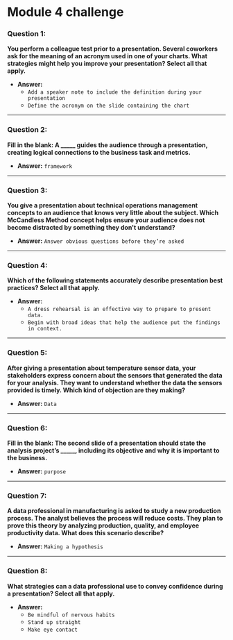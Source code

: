 # Module 4 challenge


### Question 1:
**You perform a colleague test prior to a presentation. Several coworkers ask for the meaning of an acronym used in one of your charts. What strategies might help you improve your presentation? Select all that apply.**

- **Answer:**
  - `Add a speaker note to include the definition during your presentation`
  - `Define the acronym on the slide containing the chart`

---

### Question 2:
**Fill in the blank: A _____ guides the audience through a presentation, creating logical connections to the business task and metrics.**

- **Answer:** `framework`

---

### Question 3:
**You give a presentation about technical operations management concepts to an audience that knows very little about the subject. Which McCandless Method concept helps ensure your audience does not become distracted by something they don't understand?**

- **Answer:** `Answer obvious questions before they’re asked`

---

### Question 4:
**Which of the following statements accurately describe presentation best practices? Select all that apply.**

- **Answer:**
  - `A dress rehearsal is an effective way to prepare to present data.`
  - `Begin with broad ideas that help the audience put the findings in context.`

---

### Question 5:
**After giving a presentation about temperature sensor data, your stakeholders express concern about the sensors that generated the data for your analysis. They want to understand whether the data the sensors provided is timely. Which kind of objection are they making?**

- **Answer:** `Data`

---

### Question 6:
**Fill in the blank: The second slide of a presentation should state the analysis project’s _____, including its objective and why it is important to the business.**

- **Answer:** `purpose`

---

### Question 7:
**A data professional in manufacturing is asked to study a new production process. The analyst believes the process will reduce costs. They plan to prove this theory by analyzing production, quality, and employee productivity data. What does this scenario describe?**

- **Answer:** `Making a hypothesis`

---

### Question 8:
**What strategies can a data professional use to convey confidence during a presentation? Select all that apply.**

- **Answer:**
  - `Be mindful of nervous habits`
  - `Stand up straight`
  - `Make eye contact`
